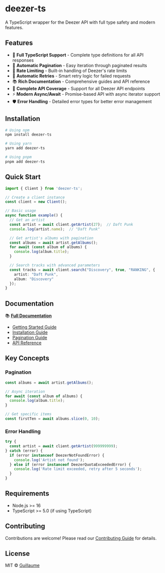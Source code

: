 # deezer-ts

A TypeScript wrapper for the Deezer API with full type safety and modern features.

## Features

- 🎯 **Full TypeScript Support** - Complete type definitions for all API responses
- 🔄 **Automatic Pagination** - Easy iteration through paginated results
- 🚦 **Rate Limiting** - Built-in handling of Deezer's rate limits
- 🔁 **Automatic Retries** - Smart retry logic for failed requests
- 📚 **Rich Documentation** - Comprehensive guides and API reference
- 🎵 **Complete API Coverage** - Support for all Deezer API endpoints
- ⚡ **Modern Async/Await** - Promise-based API with async iterator support
- 🛡️ **Error Handling** - Detailed error types for better error management

## Installation

```bash
# Using npm
npm install deezer-ts

# Using yarn
yarn add deezer-ts

# Using pnpm
pnpm add deezer-ts
```

## Quick Start

```typescript
import { Client } from 'deezer-ts';

// Create a client instance
const client = new Client();

// Basic usage
async function example() {
  // Get an artist
  const artist = await client.getArtist(27);  // Daft Punk
  console.log(artist.name);  // "Daft Punk"

  // Get artist's albums with pagination
  const albums = await artist.getAlbums();
  for await (const album of albums) {
    console.log(album.title);
  }

  // Search tracks with advanced parameters
  const tracks = await client.search("Discovery", true, "RANKING", {
    artist: "Daft Punk",
    album: "Discovery"
  });
}
```

## Documentation

📚 **[Full Documentation](https://deezer-ts.guics.st/)**

- [Getting Started Guide](docs/usage.md)
- [Installation Guide](docs/installation.md)
- [Pagination Guide](docs/pagination.md)
- [API Reference](https://deezer-ts.guics.st/api)

## Key Concepts

### Pagination

```typescript
const albums = await artist.getAlbums();

// Async iteration
for await (const album of albums) {
  console.log(album.title);
}

// Get specific items
const firstTen = await albums.slice(0, 10);
```

### Error Handling

```typescript
try {
  const artist = await client.getArtist(999999999);
} catch (error) {
  if (error instanceof DeezerNotFoundError) {
    console.log('Artist not found');
  } else if (error instanceof DeezerQuotaExceededError) {
    console.log('Rate limit exceeded, retry after 5 seconds');
  }
}
```

## Requirements

- Node.js >= 16
- TypeScript >= 5.0 (if using TypeScript)

## Contributing

Contributions are welcome! Please read our [Contributing Guide](CONTRIBUTING.md) for details.

## License

MIT © [Guillaume](https://github.com/GuiEpi)